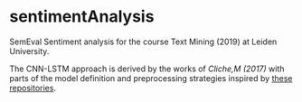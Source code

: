 # sentimentAnalysis
SemEval Sentiment analysis for the course Text Mining (2019) at Leiden University.

The CNN-LSTM approach is derived by the works of _Cliche,M (2017)_ with parts of the model definition and preprocessing strategies inspired by [these](https://github.com/mihirahlawat/Sentiment-Analysis) [repositories](https://github.com/saurabhrathor/InceptionModel_SentimentAnalysis).
